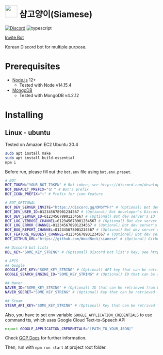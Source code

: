 # <img height="40" src="https://user-images.githubusercontent.com/26213435/66034036-6e714f80-e543-11e9-8d08-105e7085b305.png" /> 샴고양이(Siamese)
[![Discord](https://img.shields.io/discord/800248062936612904.svg?label=&logo=discord&logoColor=ffffff&color=7389D8&labelColor=6A7EC2)](https://discord.gg/zxSwN8Z) ![typescript](https://img.shields.io/static/v1.svg?label=&message=TypeScript&color=294E80&style=flat-square&logo=typescript)

[Invite Bot](https://discordapp.com/oauth2/authorize?client_id=357073005819723777&scope=bot&permissions=-1)

Korean Discord bot for multiple purpose.

# Prerequisites
- [Node.js](https://nodejs.org/ko/download/package-manager/) 12+
  - Tested with Node v14.15.4
- [MongoDB](https://www.mongodb.com/)
  - Tested with MongoDB v4.2.12

# Installing
## Linux - ubuntu
Tested on Amazon EC2 Ubuntu 20.4
```sh
sudo apt install make
sudo apt install build-essential
npm i
```
Before run, please fill out the `bot.env` file using `bot.env.preset`.
```sh
# BOT
BOT_TOKEN="YOUR_BOT_TOKEN" # Bot token, see https://discord.com/developers/applications
BOT_DEFAULT_PREFIX="샴 " # Bot's prefix
BOT_ICON_PREFIX="~" # Prefix for icon feature

# BOT_OPTIONAL
BOT_DEV_SERVER_INVITE="https://discord.gg/DMbYYFr" # (Optional) Bot dev server's invite link
BOT_DEV_USER_ID=012345678901234567 # (Optional) Bot developer's Discord ID (Integer), this will allow that user to execute specific dev commands
BOT_DEV_SERVER_ID=012345678901234567 # (Optional) Bot dev server's ID
BOT_LOG_VERBOSE_CHANNEL=012345678901234567 # (Optional) Bot dev server's channel ID to receive bot's verbose messages
BOT_LOG_ERROR_CHANNEL=012345678901234567 # (Optional) Bot dev server's channel ID to receive bot's error messages
BOT_BUG_REPORT_CHANNEL=012345678901234567 # (Optional) Bot dev server's channel ID to receive bug reports
BOT_FEATURE_REQUEST_CHANNEL=012345678901234567 # (Optional) Bot dev server's channel ID to receive feature requests
BOT_GITHUB_URL="https://github.com/WoodNeck/siamese" # (Optional) Github URL

## Discord bot lists
DBL_KEY="SOME_KEY_STRING" # (Optional) Discord bot list's key, see https://top.gg/api/docs

# APIS
## Google
GOOGLE_API_KEY="SOME_KEY_STRING" # (Optional) API key that can be retrieved from https://console.cloud.google.com/apis/credentials. Required for Google & Youtube related commands
GOOGLE_SEARCH_ENGINE_ID="SOME_KEY_STRING" # (Optional) ID that can be retrieved from https://cse.google.com/all. Required for Google & Youtube related commands

## Naver
NAVER_ID="SOME_KEY_STRING" # (Optional) ID that can be retrieved from https://developers.naver.com/apps/#/list. Required for Naver-related commands
NAVER_SECRET="SOME_KEY_STRING" # (Optional) Key that can be retrieved from https://developers.naver.com/apps/#/list. Required for Naver-related commands

## Steam
STEAM_API_KEY="SOME_KEY_STRING" # (Optional) Key that can be retrived from https://steamcommunity.com/dev/apikey. Required for Steam-related commands
```

Also, you have to set env variable `GOOGLE_APPLICATION_CREDENTIALS` to use command tts, which uses Google Cloud Text-to-Speech API

```sh
export GOOGLE_APPLICATION_CREDENTIALS="[PATH_TO_YOUR_JSON]"
```

Check [GCP Docs](https://cloud.google.com/text-to-speech/docs/quickstart-client-libraries#client-libraries-install-nodejs) for further information.

Then, run with `npm run start` at project root folder.
